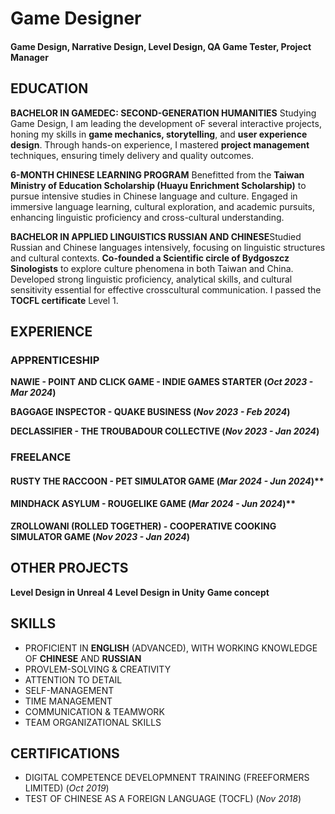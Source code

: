 # Game Designer

####  Game Design, Narrative Design, Level Design, QA Game Tester, Project Manager

## EDUCATION

  **BACHELOR IN GAMEDEC: SECOND-GENERATION HUMANITIES**
  Studying Game Design, I am leading the development oF several interactive projects, honing my skills in **game mechanics, storytelling**, and **user experience design**. Through hands-on experience, I mastered **project management** techniques, ensuring timely delivery and quality outcomes.

  
  **6-MONTH CHINESE LEARNING PROGRAM**
  Benefitted from the **Taiwan Ministry of Education Scholarship (Huayu Enrichment Scholarship)** to pursue intensive studies in Chinese language and culture. Engaged in immersive language learning, cultural exploration, and academic pursuits, enhancing linguistic proficiency and cross-cultural understanding.
  
  **BACHELOR IN APPLIED LINGUISTICS RUSSIAN AND CHINESE**Studied Russian and Chinese languages intensively, focusing on linguistic structures and cultural contexts. **Co-founded a Scientific circle of Bydgoszcz Sinologists** to explore culture phenomena in both Taiwan and China. Developed strong linguistic proficiency, analytical skills, and cultural sensitivity essential for effective crosscultural communication. I passed the **TOCFL certificate** Level 1.

## EXPERIENCE


### APPRENTICESHIP
  
  **NAWIE - POINT AND CLICK GAME - INDIE GAMES STARTER (_Oct 2023 - Mar 2024_)**

  **BAGGAGE INSPECTOR - QUAKE BUSINESS (_Nov 2023 - Feb 2024_)**

  **DECLASSIFIER - THE TROUBADOUR COLLECTIVE (_Nov 2023 - Jan 2024_)**

  
### FREELANCE

  #### RUSTY THE RACCOON - PET SIMULATOR GAME (_Mar 2024 - Jun 2024_)**

  #### MINDHACK ASYLUM - ROUGELIKE GAME (_Mar 2024 - Jun 2024_)**

  **ZROLLOWANI (ROLLED TOGETHER) - COOPERATIVE COOKING SIMULATOR GAME (_Nov 2023 - Jan 2024_)**

## OTHER PROJECTS

  **Level Design in Unreal 4**
  **Level Design in Unity**
  **Game concept**
  
## SKILLS
  - PROFICIENT IN **ENGLISH** (ADVANCED), WITH WORKING KNOWLEDGE OF **CHINESE** AND **RUSSIAN**
  - PROVLEM-SOLVING & CREATIVITY
  - ATTENTION TO DETAIL
  - SELF-MANAGEMENT
  - TIME MANAGEMENT
  - COMMUNICATION & TEAMWORK
  - TEAM ORGANIZATIONAL SKILLS

## CERTIFICATIONS
  - DIGITAL COMPETENCE DEVELOPMNENT TRAINING (FREEFORMERS LIMITED) (_Oct 2019_)
  - TEST OF CHINESE AS A FOREIGN LANGUAGE (TOCFL) (_Nov 2018_)
